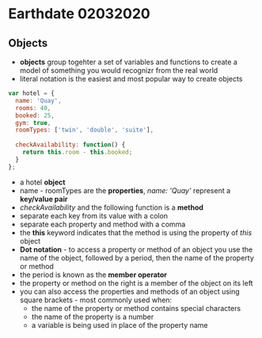 # Earthdate 02032020

## Objects

* **objects** group togehter a set of variables and functions to create a model of something you would recognizr from the real world  
* literal notation is the easiest and most popular way to create objects  

```javascript
var hotel = {
  name: 'Quay',
  rooms: 40,
  booked: 25,
  gym: true,
  roomTypes: ['twin', 'double', 'suite'],
  
  checkAvailability: function() {
    return this.room - this.booked;
  }
};
```

* a hotel **object**  
* name - roomTypes are the **properties**, *name: 'Quay'* represent a **key/value pair**  
* *checkAvailability* and the following function is a **method**  
* separate each key from its value with a colon  
* separate each property and method with a comma  
* the **this** keyword indicates that the method is using the property of *this* object  
* **Dot notation** - to access a property or method of an object you use the name of the object, followed by a period, then the name of the property or method  
* the period is known as the **member operator**
* the property or method on the right is a member of the object on its left
* you can also access the properties and methods of an object using square brackets - most commonly used when:
  * the name of the property or method contains special characters
  * the name of the property is a number
  * a variable is being used in place of the property name